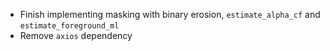 -   Finish implementing masking with binary erosion, `estimate_alpha_cf` and `estimate_foreground_ml`
-   Remove `axios` dependency
